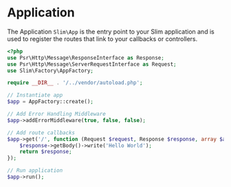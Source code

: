 # Application

The Application `Slim\App` is the entry point to your Slim application and is used to register the routes that link to your callbacks or controllers.



```php
<?php
use Psr\Http\Message\ResponseInterface as Response;
use Psr\Http\Message\ServerRequestInterface as Request;
use Slim\Factory\AppFactory;

require __DIR__ . '/../vendor/autoload.php';

// Instantiate app
$app = AppFactory::create();

// Add Error Handling Middleware
$app->addErrorMiddleware(true, false, false);

// Add route callbacks
$app->get('/', function (Request $request, Response $response, array $args) {
    $response->getBody()->write('Hello World');
    return $response;
});

// Run application
$app->run();
```